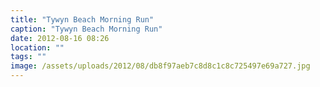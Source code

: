 ```yaml
---
title: "Tywyn Beach Morning Run"
caption: "Tywyn Beach Morning Run"
date: 2012-08-16 08:26
location: ""
tags: ""
image: /assets/uploads/2012/08/db8f97aeb7c8d8c1c8c725497e69a727.jpg
---
```

